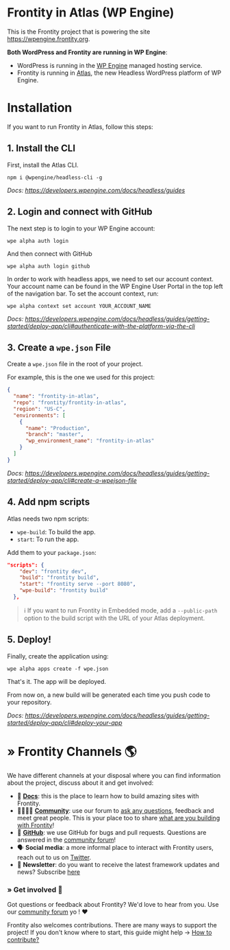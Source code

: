 # Frontity in Atlas (WP Engine)

This is the Frontity project that is powering the site https://wpengine.frontity.org.

**Both WordPress and Frontity are running in WP Engine**:

- WordPress is running in the [WP Engine](https://wpengine.com/) managed hosting service.
- Frontity is running in [Atlas](https://wpengine.com/atlas), the new Headless WordPress platform of WP Engine.

# Installation

If you want to run Frontity in Atlas, follow this steps:

## 1. Install the CLI

First, install the Atlas CLI.

```
npm i @wpengine/headless-cli -g
```

_Docs: https://developers.wpengine.com/docs/headless/guides_

## 2. Login and connect with GitHub

The next step is to login to your WP Engine account:

```
wpe alpha auth login
```

And then connect with GitHub

```
wpe alpha auth login github
```

In order to work with headless apps, we need to set our account context. Your account name can be found in the WP Engine User Portal in the top left of the navigation bar. To set the account context, run:

```
wpe alpha context set account YOUR_ACCOUNT_NAME
```

_Docs: https://developers.wpengine.com/docs/headless/guides/getting-started/deploy-app/cli#authenticate-with-the-platform-via-the-cli_

## 3. Create a `wpe.json` File

Create a `wpe.json` file in the root of your project.

For example, this is the one we used for this project:

```json
{
  "name": "frontity-in-atlas",
  "repo": "frontity/frontity-in-atlas",
  "region": "US-C",
  "environments": [
    {
      "name": "Production",
      "branch": "master",
      "wp_environment_name": "frontity-in-atlas"
    }
  ]
}
```

_Docs: https://developers.wpengine.com/docs/headless/guides/getting-started/deploy-app/cli#create-a-wpejson-file_

## 4. Add npm scripts

Atlas needs two npm scripts:

- `wpe-build`: To build the app.
- `start`: To run the app.

Add them to your `package.json`:

```json
"scripts": {
    "dev": "frontity dev",
    "build": "frontity build",
    "start": "frontity serve --port 8080",
    "wpe-build": "frontity build"
  },
```

> ℹ️ If you want to run Frontity in Embedded mode, add a `--public-path` option to the build script with the URL of your Atlas deployment.

## 5. Deploy!

Finally, create the application using:

```
wpe alpha apps create -f wpe.json
```

That's it. The app will be deployed.

From now on, a new build will be generated each time you push code to your repository.

_Docs: https://developers.wpengine.com/docs/headless/guides/getting-started/deploy-app/cli#deploy-your-app_

# » Frontity Channels 🌎

We have different channels at your disposal where you can find information about the project, discuss about it and get involved:

- 📖 **[Docs](https://docs.frontity.org)**: this is the place to learn how to build amazing sites with Frontity.
- 👨‍👩‍👧‍👦 **[Community](https://community.frontity.org/)**: use our forum to [ask any questions](https://community.frontity.org/c/dev-talk-questions), feedback and meet great people. This is your place too to share [what are you building with Frontity](https://community.frontity.org/c/showcases)!
- 🐞 **[GitHub](https://github.com/frontity/frontity)**: we use GitHub for bugs and pull requests. Questions are answered in the [community forum](https://community.frontity.org/)!
- 🗣 **Social media**: a more informal place to interact with Frontity users, reach out to us on [Twitter](https://twitter.com/frontity).
- 💌 **Newsletter**: do you want to receive the latest framework updates and news? Subscribe [here](https://frontity.org/)

### » Get involved 🤗

Got questions or feedback about Frontity? We'd love to hear from you. Use our [community forum](https://community.frontity.org) yo ! ❤️

Frontity also welcomes contributions. There are many ways to support the project! If you don't know where to start, this guide might help → [How to contribute?](https://docs.frontity.org/contributing/how-to-contribute)
